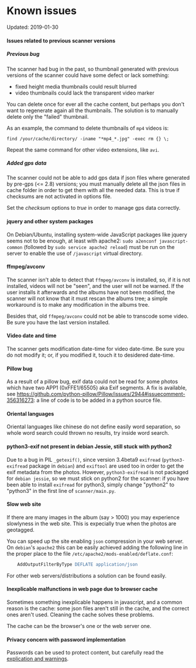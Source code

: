 # Known issues

Updated: 2019-01-30

#### Issues related to previous scanner versions

##### Previous bug

The scanner had bug in the past, so thumbnail generated with previous versions of the scanner could have some defect or lack something:
* fixed height media thumbnails could result blurred
* video thumbnails could lack the transparent video marker

You can delete once for ever all the cache content, but perhaps you don't want to regenerate again all the thumbnails. The solution is to manually delete only the "failed" thumbnail.

As an example, the command to delete thumbnails of `mp4` videos is:

    find /your/cache/directory/ -iname "*mp4_*.jpg" -exec rm {} \;

Repeat the same command for other video extensions, like `avi`.

##### Added gps data

The scanner could not be able to add gps data if json files where generated by pre-gps (<= 2.8) versions; you must manually delete all the json files in cache folder in order to get them with all the needed data. This is true if checksums are not activated in options file.

Set the _checksum_ options to _true_ in order to manage gps data correctly.

#### jquery and other system packages

On Debian/Ubuntu, installing system-wide JavaScript packages like jquery seems not to be enough, at least with apache2: `sudo a2enconf javascript-common` (followed by `sudo service apache2 reload`) must be run on the server to enable the use of `/javascript` virtual directory.

#### ffmpeg/avconv

The scanner isn't able to detect that `ffmpeg/avconv` is installed, so, if it is not installed, videos will not be "seen", and the user will not be warned. If the user installs it afterwards and the albums have not been modified, the scanner will not know that it must rescan the albums tree; a simple workaround is to make any modification in the albums tree.

Besides that, old `ffmpeg/avconv` could not be able to transcode some video. Be sure you have the last version installed.

#### Video date and time

The scanner gets modification date-time for video date-time. Be sure you do not modify it; or, if you modified it, touch it to desidered date-time.

#### Pillow bug

As a result of a pillow bug, exif data could not be read for some photos which have two APP1 (0xFFE1/65505) aka Exif segments. A fix is available, see https://github.com/python-pillow/Pillow/issues/2944#issuecomment-356316273: a line of code is to be added in a python source file.

#### Oriental languages

Oriental languages like chinese do not define easily word separation, so whole word search could thrown no results, try inside word search.

#### python3-exif not present in debian Jessie, still stuck with python2

Due to a bug in PIL `_getexif()`,  since version 3.4beta9 `exifread` (`python3-exifread` package in `debian`) and `exiftool` are used too in order to get the exif metadata from the photos. However, `python3-exifread` is not packaged for `debian jessie`, so we must stick on python2 for the scanner: if you have been able to install `exifread` for python3, simply change "python2" to "python3" in the first line of `scanner/main.py`.

#### Slow web site

If there are many images in the album (say > 1000) you may experience slowlyness in the web site. This is expecially true when the photos are geotagged.

You can speed up the site enabling `json` compression in your web server. On `debian`'s `apache2` this can be easily achieved adding the following line in the proper place to the file `/etc/apache2/mods-enabled/deflate.conf`:

```apache
    AddOutputFilterByType DEFLATE application/json
```

For other web servers/distributions a solution can be found easily.

#### Inexplicable malfunctions in web page due to browser cache

Sometimes something inexplicable happens in javascript, and a common reason is the cache: some json files aren't still in the cache, and the correct ones aren't used. Cleaning the cache solves these problems.

The cache can be the browser's one or the web server one.

#### Privacy concern with password implementation

Passwords can be used to protect content, but carefully read the [explication and warnings](Authentication.md).
